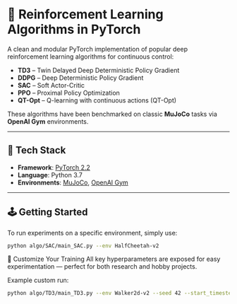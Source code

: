 # 🚀 Reinforcement Learning Algorithms in PyTorch

A clean and modular PyTorch implementation of popular deep reinforcement learning algorithms for continuous control:

- **TD3** – Twin Delayed Deep Deterministic Policy Gradient  
- **DDPG** – Deep Deterministic Policy Gradient  
- **SAC** – Soft Actor-Critic  
- **PPO** – Proximal Policy Optimization  
- **QT-Opt** – Q-learning with continuous actions (QT-Opt)

These algorithms have been benchmarked on classic **MuJoCo** tasks via **OpenAI Gym** environments.

---

## 🔧 Tech Stack

- **Framework**: [PyTorch 2.2](https://github.com/pytorch/pytorch)  
- **Language**: Python 3.7  
- **Environments**: [MuJoCo](http://www.mujoco.org/), [OpenAI Gym](https://github.com/openai/gym)

---

## 🕹️ Getting Started

To run experiments on a specific environment, simply use:

```bash
python algo/SAC/main_SAC.py --env HalfCheetah-v2
```

🧠 Customize Your Training
All key hyperparameters are exposed for easy experimentation — perfect for both research and hobby projects.

Example custom run:
```bash
python algo/TD3/main_TD3.py --env Walker2d-v2 --seed 42 --start_timesteps 10000 --expl_noise 0.1
```

